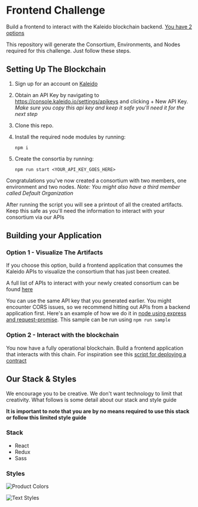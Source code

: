 # Frontend Challenge
Build a frontend to interact with the Kaleido blockchain backend. [You have 2 options](https://github.com/kaleido-io/frontend-challenge/blob/master/README.md#building-your-application) 

This repository will generate the Consortium, Environments, and Nodes required for this challenge. Just follow these steps. 
## Setting Up The Blockchain
1. Sign up for an account on [Kaleido](https://console.kaleido.io/)
2. Obtain an API Key by navigating to https://console.kaleido.io/settings/apikeys and clicking + New API Key. 
  *Make sure you copy this api key and keep it safe you'll need it for the next step*
3. Clone this repo. 
4. Install the required node modules by running:

   `npm i`

5. Create the consortia by running:

   `npm run start <YOUR_API_KEY_GOES_HERE>`
   
Congratulations you've now created a consortium with two members, one environment and two nodes. *Note: You might also have a third member called Default Organization* 

After running the script you will see a printout of all the created artifacts. Keep this safe as you'll need the information to interact with your consortium via our APIs
   
## Building your Application

### Option 1 - Visualize The Artifacts

If you choose this option, build a frontend application that consumes the Kaleido APIs to visualize the consortium that has just been created. 

A full list of APIs to interact with your newly created consortium can be found [here](http://console.kaleido.io/docs/docs/api/)

You can use the same API key that you generated earlier. You might encounter CORS issues, so we recommend hitting out APIs from a backend application first. Here's an example of how we do it in [node using express and request-promise](https://github.com/kaleido-io/frontend-challenge/blob/master/samples/API-Sample.js). This sample can be run using `npm run sample`


### Option 2 - Interact with the blockchain

You now have a fully operational blockchain. Build a frontend application that interacts with this chain. For inspiration see this [script for deploying a contract](https://github.com/kaleido-io/kaleido-js/blob/master/deploy-transact/test.js)

## Our Stack & Styles
We encourage you to be creative. We don't want technology to limit that creativity. What follows is some detail about our stack and style guide

**It is important to note that you are by no means required to use this stack or follow this limited style guide**

### Stack
- React
- Redux
- Sass

### Styles

![Product Colors](https://github.com/kaleido-io/frontend-challenge/blob/master/StyleGuide/Colors.png?raw=true 'Product Colors')

![Text Styles](https://github.com/kaleido-io/frontend-challenge/blob/master/StyleGuide/TextStyles.png?raw=true 'Text Styles')
